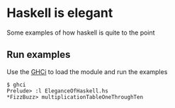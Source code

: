 # Haskell is elegant
Some examples of how haskell is quite to the point

## Run examples
Use the [GHCi](http://downloads.haskell.org/~ghc/latest/docs/html/users_guide/ghci.html) to load the module and run the examples
```
$ ghci
Prelude> :l EleganceOfHaskell.hs
*FizzBuzz> multiplicationTableOneThroughTen
```
